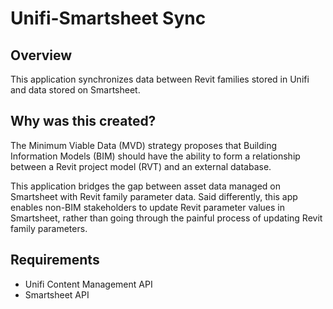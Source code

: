 # Unifi-Smartsheet Sync

## Overview

This application synchronizes data between Revit families stored in Unifi and data stored on Smartsheet.

## Why was this created?

The Minimum Viable Data (MVD) strategy proposes that Building Information Models (BIM) should have the ability to form a relationship between a Revit project model (RVT) and an external database.

This application bridges the gap between asset data managed on Smartsheet with Revit family parameter data. Said differently, this app enables non-BIM stakeholders to update Revit parameter values in Smartsheet, rather than going through the painful process of updating Revit family parameters.

## Requirements
- Unifi Content Management API
- Smartsheet API 